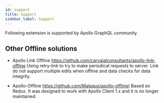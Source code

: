 ```yaml
---
id: support
title: Support
sidebar_label: Support
---
```


Following extension is supported by Apollo GraphQL community.

## Other Offline solutions

- Apollo Link Offline
  https://github.com/carvajalconsultants/apollo-link-offline
  Using retry-link to try to make periodical requests to server.
  Link do not support multiple edits when offline and data checks for data integrity.

- Apollo-Offline
  https://github.com/Malpaux/apollo-offline)
  Based on Redux. It was designed to work with Apollo Client 1.x
  and it is no longer maintained.
